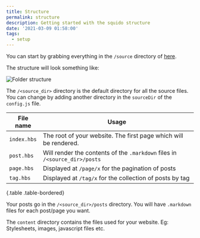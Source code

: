 ```yaml
---
title: Structure
permalink: structure
description: Getting started with the squido structure
date: '2021-03-09 01:58:00'
tags: 
  - setup
---
```


You can start by grabbing everything in the `/source` directory of [here](https://github.com/mrvautin/squido/tree/main/source).


The structure will look something like:

![Folder structure](/content/images/structure.png)

The `/<source_dir>` directory is the default directory for all the source files. You can change by adding another directory in the `sourceDir` of the `config.js` file.

File name                      | Usage                        
------------------------------ | ----------
`index.hbs`                    | The root of your website. The first page which will be rendered.
`post.hbs`                     | Will render the contents of the `.markdown` files in `/<source_dir>/posts`
`page.hbs`                     | Displayed at `/page/x` for the pagination of posts
`tag.hbs`                      | Displayed at `/tag/x` for the collection of posts by tag

{.table .table-bordered}

Your posts go in the `/<source_dir>/posts` directory. You will have `.markdown` files for each post/page you want.

The `content` directory contains the files used for your website. Eg: Stylesheets, images, javascript files etc.